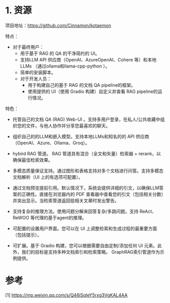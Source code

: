 # 1. 资源

项目地址：https://github.com/Cinnamon/kotaemon

特点：

- 对于最终用户：
    - 用于基于 RAG 的 QA 的干净简约的 UI。
    - 支持LLM API 供应商（OpenAI、AzureOpenAI、Cohere 等）和本地LLMs （通过ollama和llama-cpp-python ）。
    - 简单的安装脚本。
  - 对于开发人员：
    - 用于构建自己的基于 RAG 的文档 QA pipeline的框架。
    - 使用提供的 UI（使用 Gradio 构建）自定义并查看 RAG pipeline的运行情况。

特色：

- 托管自己的文档 QA (RAG) Web-UI 。支持多用户登录，在私人/公共收藏中组织您的文件，与他人协作并分享您最喜欢的聊天。

- 组织自己的的LLM和嵌入模型。支持本地LLMs和知名的的 API 供应商（OpenAI、Azure、Ollama、Groq）。

- hybird RAG 管道。 RAG 管道具有混合（全文和矢量）检索器 + rerank，以确保最佳检索效果。

- 多模态质量保证支持。通过图形和表格支持对多个文档进行问答。支持多模态文档解析（UI 上的有选项可配置）。

- 通过文档预览提前引用。默认情况下，系统会提供详细的引文，以确保LLM答案的正确性。直接在浏览器内的 PDF 查看器中查看您的引文（包括相关分数）并突出显示。当检索管道返回低相关文章时发出警告。

- 支持复杂的推理方法。使用问题分解来回答复杂/多跳问题。支持 ReAct、ReWOO 等代理的基于agent的推理。

- 可配置的设置用户界面。您可以在 UI 上调整检索和生成过程的最重要方面（包括提示）。

- 可扩展。基于 Gradio 构建，您可以根据需要自由定制/添加任何 UI 元素。此外，我们的目标是支持多种文档索引和检索策略。 GraphRAG索引管道作为示例提供。

# 参考

[1] https://mp.weixin.qq.com/s/Q46iSqleY5rxg3VgKAL4AA